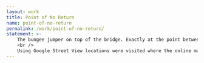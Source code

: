 ```yaml
---
layout: work
title: Point of No Return
name: point-of-no-return
permalink: /work/point-of-no-return/
statement: >-
    The bungee jumper on top of the bridge. Exactly at the point between safely on the edge and within free fall. The child on the swing. Precisely at the end of it’s backswing, right before it falls down with a thrilling sensation. Dead center. Mark of an ending, start of a new surprise.<br />
    <br />
    Using Google Street View locations were visited where the online map ends dead. What is it that these locations have in common? What makes these locations unsuitable for visualisation in the largest digital network of streets? What can be found over that border, past the ending, for an unknown experience?
---
```

